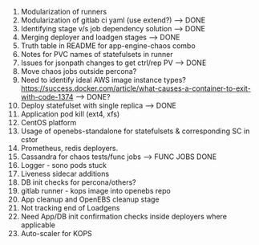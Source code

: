 1. Modularization of runners
2. Modularization of gitlab ci yaml (use extend?) --> DONE
3. Identifying stage v/s job dependency solution --> DONE 
4. Merging deployer and loadgen stages --> DONE 
5. Truth table in README for app-engine-chaos combo 
6. Notes for PVC names of statefulsets in runner 
7. Issues for jsonpath changes to get ctrl/rep PV --> DONE 
8. Move chaos jobs outside percona? 
9. Need to identify ideal AWS  image instance types? https://success.docker.com/article/what-causes-a-container-to-exit-with-code-1374 --> DONE? 
10. Deploy statefulset with single replica --> DONE 
11. Application pod kill (ext4, xfs)
12. CentOS platform  
13. Usage of openebs-standalone for statefulsets & corresponding SC in cstor 
14. Prometheus, redis deployers.
15. Cassandra for chaos tests/func jobs --> FUNC JOBS DONE 
16. Logger - sono pods stuck
17. Liveness sidecar additions
18. DB init checks for percona/others? 
19. gitlab runner - kops image into openebs repo 
20. App cleanup and OpenEBS cleanup stage
21. Not tracking end of Loadgens 
22. Need App/DB init confirmation checks inside deployers where applicable 
23. Auto-scaler for KOPS 
